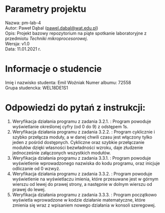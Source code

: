 # Parametry projektu

Nazwa: pm-lab-4  
Autor: Paweł Dąbal (pawel.dabal@wat.edu.pl)  
Opis: Projekt bazowy repozytorium na piąte spotkanie laboratoryjne z przedmiotu _Techniki mikroprocesorowej_.  
Wersja: v1.0  
Data: 11.01.2021 r.

# Informacje o studencie

Imię i nazwisko studenta: Emil Woźniak
Numer albumu: 72558  
Grupa studencka: WEL18DE1S1

# Odpowiedzi do pytań z instrukcji:
1.  Weryfikacja działania programu z zadania 3.2.1. : Program powoduje wyświetlanie określonej cyfry (od 0 do 9) z odstępem 1s.
2.  Weryfikacja działania programu z zadania 3.2.2. : Program cyklicznie i szybko przełącza moduły, a w danej chwili czasu jest włączony tylko jeden z pośród dostępnych. Cykliczne oraz szybkie przełączanie modułów dzięki własności bezwładności wzroku, daje złudzenie jednocześnie załączonych wszystkich modułów.
3.  Weryfikacja działania programu z zadania 3.3.1. : Program powoduje wyświetlenie wprowadzonego nazwiska do kodu programu, oraz inicjuje odliczanie od 0 wzwyż.
4.  Weryfikacja działania programu z zadania 3.3.2. : Program powoduje wyświetlenie na wyświetlaczu imienia, które przesuwane jest 
w górnym wierszu od lewej do prawej strony, a następnie w dolnym wierszu od prawej do lewej.
5.  Weryfikacja działania programu z zadania 3.3.3. : Program początkowo wyświetla wprowadzone w kodzie działanie matematyczne, które zmienia się wraz z wpisaniem nowego działania w konsoli  szeregowej.
